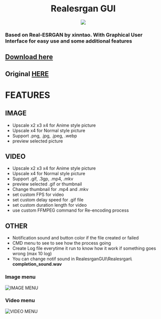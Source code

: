 <h1 align="center">
Realesrgan GUI
</h1>

<p align="center">
  <img  src="https://github.com/user-attachments/assets/d83a0c3a-f626-4333-9e53-7c255a9cf6f9">
</p>

### Based on Real-ESRGAN by xinntao. With Graphical User Interface for easy use and some additional features


## [Download here](https://github.com/eroge69/RealesrganGUI/releases)
##
## Original [HERE](https://github.com/xinntao/Real-ESRGAN?tab=readme-ov-file#portable-executable-files-ncnn)

# FEATURES

## IMAGE

- Upscale x2 x3 x4 for Anime style picture
- Upscale x4 for Normal style picture
- Support .png, .jpg, .jpeg, .webp
- preview selected picture

## VIDEO

- Upscale x2 x3 x4 for Anime style picture
- Upscale x4 for Normal style picture
- Support  .gif, .3gp, .mp4, .mkv
- preview selected .gif or thumbnail
- Change thumbnail for .mp4 and .mkv 
- set custom FPS for video
- set custom delay speed for .gif file
- set custom duration length for video
- use custom FFMPEG command for Re-encoding process

## OTHER

- Notification sound and button color if the file created or failed
- CMD menu to see to see how the process going
- Create Log file everytime it run to know how it work if something goes wrong (max 10 log)
- You can change notif sound in RealesrganGUI\Realesrgan\ **completion_sound.wav**
### Image menu
![IMAGE MENU](https://github.com/user-attachments/assets/10876dca-8fa3-4d89-bec2-c914ea4afa0e)

### Video menu
![VIDEO MENU](https://github.com/user-attachments/assets/7a3db06a-a83e-4cdb-9635-8a26fd468f88)

